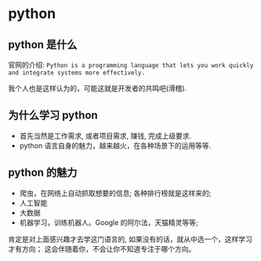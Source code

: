 # python

## python 是什么

官网的介绍: `Python is a programming language that lets you work quickly and integrate systems more effectively.`

我个人也是这样认为的，可能这就是开发者的共鸣吧(滑稽).

## 为什么学习 python

- 首先当然是工作需求, 或者项目需求, 赚钱, 完成上级要求.
- python 语言自身的魅力，越来越火，在各种场景下的运用等等.

## python 的魅力

- 爬虫，在网络上自动抓取想要的信息; 各种排行榜就是这样来的;
- 人工智能
- 大数据
- 机器学习，训练机器人。Google 的阿尔法，天猫精灵等等;

肯定是对上面感兴趣才去学这门语言的, 如果没有的话，就从中选一个，这样学习才有方向；
这会伴随着你，不会让你不知道专注于哪个方向。
